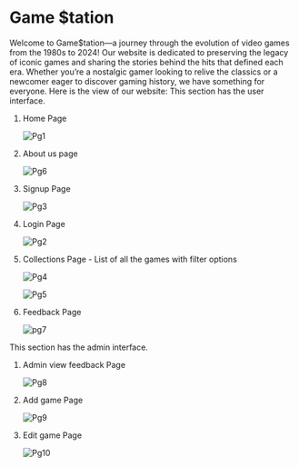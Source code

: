 # Game $tation
Welcome to Game$tation—a journey through the evolution of video games from the 1980s to 2024! Our website is dedicated to preserving the legacy of iconic games and sharing the stories behind the hits that defined each era. Whether you’re a nostalgic gamer looking to relive the classics or a newcomer eager to discover gaming history, we have something for everyone.
Here is the view of our website:
This section has the user interface.
1. Home Page
   
   ![Pg1](https://github.com/user-attachments/assets/adf508b7-16a3-4e28-9460-b6ab7c11bdb1)

2. About us page

   ![Pg6](https://github.com/user-attachments/assets/05cf9ffe-717f-45df-9534-5cde98848e2a)

3. Signup Page

   ![Pg3](https://github.com/user-attachments/assets/74731c76-a852-43f1-8b4d-87355be39788)

4. Login Page

   ![Pg2](https://github.com/user-attachments/assets/a775f6e9-40a6-4b2e-829a-51954bc0cf7f)

5. Collections Page - List of all the games with filter options

   ![Pg4](https://github.com/user-attachments/assets/8a78d8c4-cd4d-4c28-822f-cc8ebd848f5e)
   
   ![Pg5](https://github.com/user-attachments/assets/d03e3364-36e4-459a-aaf9-77275ca261fe)

6. Feedback Page

   ![pg7](https://github.com/user-attachments/assets/40762016-894c-456a-ab8b-e47ab4e907c7)

This section has the admin interface.

1. Admin view feedback Page

   ![Pg8](https://github.com/user-attachments/assets/28df1168-36ba-4100-872d-1d2fdcfc4c08)

2. Add game Page

   ![Pg9](https://github.com/user-attachments/assets/70ef61af-3162-434f-a60d-ae9f95e014aa)

3. Edit game Page

   ![Pg10](https://github.com/user-attachments/assets/5d8ae78a-3660-46b3-ad37-3862435994dd)




